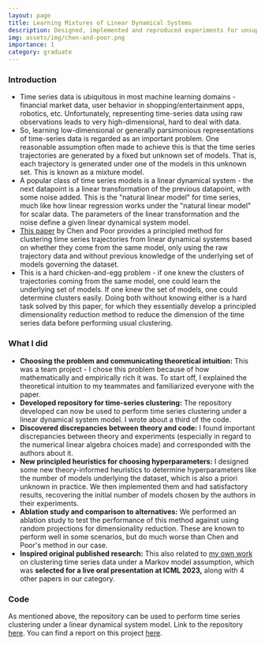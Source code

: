 ```yaml
---
layout: page
title: Learning Mixtures of Linear Dynamical Systems
description: Designed, implemented and reproduced experiments for unsupervised clustering of trajectories drawn from linear dynamical systems.
img: assets/img/chen-and-poor.png
importance: 1
category: graduate
---
```


### Introduction
* Time series data is ubiquitous in most machine learning domains - financial market data, user behavior in shopping/entertainment apps, robotics, etc. Unfortunately, representing time-series data using raw observations leads to very high-dimensional, hard to deal with data.
* So, learning low-dimensional or generally parsimonious representations of time-series data is regarded as an important problem. One reasonable assumption often made to achieve this is that the time series trajectories are generated by a fixed but unknown set of models. That is, each trajectory is generated under one of the models in this unknown set. This is known as a mixture model.
* A popular class of time series models is a linear dynamical system - the next datapoint is a linear transformation of the previous datapoint, with some noise added. This is the "natural linear model" for time series, much like how linear regression works under the "natural linear model" for scalar data. The parameters of the linear transformation and the noise define a given linear dynamical system model.
* [This paper](https://arxiv.org/abs/2201.11211) by Chen and Poor provides a principled method for clustering time series trajectories from linear dynamical systems based on whether they come from the same model, only using the raw trajectory data and without previous knowledge of the underlying set of models governing the dataset.
* This is a hard chicken-and-egg problem - if one knew the clusters of trajectories coming from the same model, one could learn the underlying set of models. If one knew the set of models, one could determine clusters easily. Doing both without knowing either is a hard task solved by this paper, for which they essentially develop a principled dimensionality reduction method to reduce the dimension of the time series data before performing usual clustering.

### What I did
* **Choosing the problem and communicating theoretical intuition:** This was a team project - I chose this problem because of how mathematically and empirically rich it was. To start off, I explained the theoretical intuition to my teammates and familiarized everyone with the paper.
* **Developed repository for time-series clustering:** The repository developed can now be used to perform time series clustering under a linear dynamical system model. I wrote about a third of the code.
* **Discovered discrepancies between theory and code:** I found important discrepancies between theory and experiments (especially in regard to the numerical linear algebra choices made) and corresponded with the authors about it.
* **New principled heuristics for choosing hyperparameters:** I designed some new theory-informed heuristics to determine hyperparameters like the number of models underlying the dataset, which is also a priori unknown in practice. We then implemented them and had satisfactory results, recovering the initial number of models chosen by the authors in their experiments.
* **Ablation study and comparison to alternatives:** We performed an ablation study to test the performance of this method against using random projections for dimensionality reduction. These are known to perform well in some scenarios, but do much worse than Chen and Poor's method in our case.
* **Inspired original published research:** This also related to [my own work](https://arxiv.org/abs/2211.09403) on clustering time series data under a Markov model assumption, which was **selected for a live oral presentation at ICML 2023,** along with 4 other papers in our category.

### Code
As mentioned above, the repository can be used to perform time series clustering under a linear dynamical system model. Link to the repository [here](https://github.com/Chinmaya-Kausik/learning_mixtures_lds_py). You can find a report on this project [here](https://github.com/Chinmaya-Kausik/learning_mixtures_lds_py/blob/main/EECS_553_Final_Project_Report.pdf).
